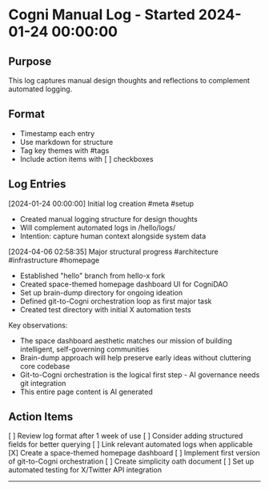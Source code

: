 # Cogni Manual Log - Started 2024-01-24 00:00:00

## Purpose
This log captures manual design thoughts and reflections to complement automated logging.

## Format
- Timestamp each entry
- Use markdown for structure
- Tag key themes with #tags
- Include action items with [ ] checkboxes

## Log Entries

[2024-01-24 00:00:00] Initial log creation
#meta #setup
- Created manual logging structure for design thoughts
- Will complement automated logs in /hello/logs/
- Intention: capture human context alongside system data

[2024-04-06 02:58:35] Major structural progress
#architecture #infrastructure #homepage
- Established "hello" branch from hello-x fork
- Created space-themed homepage dashboard UI for CogniDAO
- Set up brain-dump directory for ongoing ideation
- Defined git-to-Cogni orchestration loop as first major task
- Created test directory with initial X automation tests

Key observations:
- The space dashboard aesthetic matches our mission of building intelligent, self-governing communities
- Brain-dump approach will help preserve early ideas without cluttering core codebase
- Git-to-Cogni orchestration is the logical first step - AI governance needs git integration
- This entire page content is AI generated

## Action Items
[ ] Review log format after 1 week of use
[ ] Consider adding structured fields for better querying
[ ] Link relevant automated logs when applicable
[X] Create a space-themed homepage dashboard
[ ] Implement first version of git-to-Cogni orchestration
[ ] Create simplicity oath document
[ ] Set up automated testing for X/Twitter API integration

---
